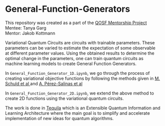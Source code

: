# General-Function-Generators

This repository was created as a part of the [QOSF Mentorship Project](https://qosf.org/qc_mentorship/)
<br>
Mentee: Tanya Garg
<br>
Mentor: Jakob Kottmann

Variational Quantum Circuits are circuits with trainable parameters. These parameters can be varied to estimate the expectation of some observable at different parameter values. Using the obtained results to determine the optimal change in the parameters, one can train quantum circuits as machine learning models to create General Function Generators.

In `General_Function_Generator_1D.ipynb`, we go through the process of creating variational objective functions by following the methods given in [ M. Schuld et al ](https://arxiv.org/pdf/2008.08605.pdf) and [A. Pérez-Salinas et al](https://arxiv.org/pdf/2102.04032.pdf)

In `General_Function_Generator_2D.ipynb`, we extend the above method to create 2D functions using the variational quantum circuits.

The work is done in [Tequila](https://github.com/aspuru-guzik-group/tequila) which is an Extensible Quantum Information and Learning Architecture where the main goal is to simplify and accelerate implementation of new ideas for quantum algorithms.

